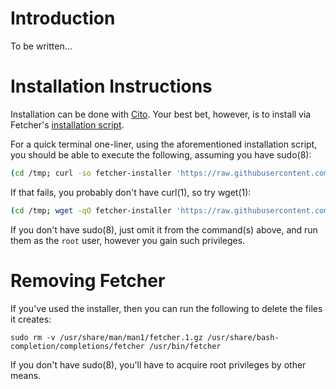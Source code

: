# Introduction

To be written...

# Installation Instructions

Installation can be done with [Cito](https://github.com/terminalforlife/Extra/blob/master/source/cito). Your best bet, however, is to install via Fetcher's [installation script](https://github.com/terminalforlife/Extra/blob/master/source/fetcher/fetcher-installer).

For a quick terminal one-liner, using the aforementioned installation script, you should be able to execute the following, assuming you have sudo(8):

```sh
(cd /tmp; curl -so fetcher-installer 'https://raw.githubusercontent.com/terminalforlife/Extra/master/source/fetcher/fetcher-installer' && sudo \sh fetcher-installer; rm fetcher-installer)
```

If that fails, you probably don't have curl(1), so try wget(1):

```sh
(cd /tmp; wget -qO fetcher-installer 'https://raw.githubusercontent.com/terminalforlife/Extra/master/source/fetcher/fetcher-installer' && sudo \sh fetcher-installer; rm fetcher-installer)
```

If you don't have sudo(8), just omit it from the command(s) above, and run them as the `root` user, however you gain such privileges.

# Removing Fetcher

If you've used the installer, then you can run the following to delete the files it creates:

```
sudo rm -v /usr/share/man/man1/fetcher.1.gz /usr/share/bash-completion/completions/fetcher /usr/bin/fetcher
```

If you don't have sudo(8), you'll have to acquire root privileges by other means.
